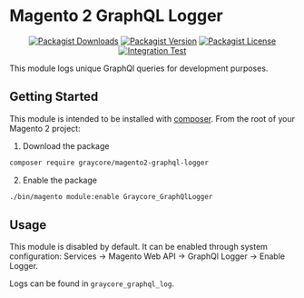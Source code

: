 # Magento 2 GraphQL Logger

<div align="center">

[![Packagist Downloads](https://img.shields.io/packagist/dm/graycore/magento2-graphql-logger?color=blue)](https://packagist.org/packages/graycore/magento2-graphql-logger/stats)
[![Packagist Version](https://img.shields.io/packagist/v/graycore/magento2-graphql-logger?color=blue)](https://packagist.org/packages/graycore/magento2-graphql-logger)
[![Packagist License](https://img.shields.io/packagist/l/graycore/magento2-graphql-logger)](https://github.com/graycoreio/magento2-graphql-logger/blob/main/LICENSE)
[![Integration Test](https://github.com/graycoreio/magento2-graphql-logger/actions/workflows/integration.yaml/badge.svg)](https://github.com/graycoreio/magento2-graphql-logger/actions/workflows/integration.yaml)

</div>

This module logs unique GraphQl queries for development purposes.

## Getting Started

This module is intended to be installed with [composer](https://getcomposer.org/). From the root of your Magento 2 project:

1. Download the package
```bash
composer require graycore/magento2-graphql-logger
```
2. Enable the package

```bash
./bin/magento module:enable Graycore_GraphQlLogger
```

## Usage

This module is disabled by default. It can be enabled through system configuration: Services -> Magento Web API -> GraphQl Logger -> Enable Logger.

Logs can be found in `graycore_graphql_log`.

